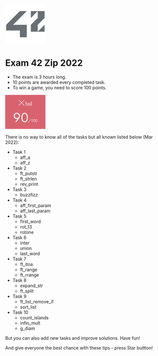 <img src="/images/42.png" width=128>

# Exam 42 Zip 2022

- The exam is 3 hours long.
- 10 points are awarded every completed task.
- To win a game, you need to score 100 points.

<img src="/images/90.png" width=128>


There is no way to know all of the tasks but all known listed below (Mar 2022):

- Task 1 
  - aff_a
  - aff_z
- Task 2
  - ft_putstr
  - ft_strlen
  - rev_print
- Task 3
  - buzzfizz
- Task 4
  - aff_first_param
  - aff_last_param
- Task 5
  - first_word
  - rot_13
  - rotone
- Task 6
  - inter
  - union
  - last_word
- Task 7
  - ft_itoa
  - ft_range
  - ft_rrange
- Task 8
  - expand_str
  - ft_split
- Task 9
  - ft_list_remove_if
  - sort_list
- Task 10
  - count_islands
  - infin_mult
  - g_diam

But you can also add new tasks and improve solutions. Have fun!

And give everyone the best chance with these tips - press Star buttton!

